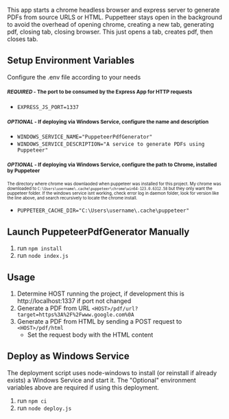 This app starts a chrome headless browser and express server to generate PDFs from source URLS or HTML. Puppetteer stays
open in the background to avoid the overhead of opening chrome, creating a new tab, generating pdf, closing tab, closing
browser. This just opens a tab, creates pdf, then closes tab.

## Setup Environment Variables
Configure the .env file according to your needs
#### <sub>*REQUIRED* - The port to be consumed by the Express App for HTTP requests</sub>

* `EXPRESS_JS_PORT=1337`

#### <sub>*OPTIONAL* - If deploying via Windows Service, configure the name and description</sub>

* `WINDOWS_SERVICE_NAME="PuppeteerPdfGenerator"`
* `WINDOWS_SERVICE_DESCRIPTION="A service to generate PDFs using Puppeteer"`

#### <sub>*OPTIONAL* - If deploying via Windows Service, configure the path to Chrome, installed by Puppeteer</sub>

<sup><sub>The directory where chrome was downlaoded when puppeteer was installed for this project.
My chrome was downloaded to `C:\Users\username\.cache\puppeteer\chrome\win64-123.0.6312.58` but they only want the
puppeteer folder.
If the windows service isnt working, check error log in daemon folder, look for version like the line above, and search
recursively to locate the chrome install.</sub></sup>

* `PUPPETEER_CACHE_DIR="C:\Users\username\.cache\puppeteer"`

## Launch PuppeteerPdfGenerator Manually

1. run `npm install`
2. run `node index.js`

## Usage

1. Determine HOST running the project, if development this is http://localhost:1337 if port not changed
2. Generate a PDF from URL `<HOST>/pdf/url?target=https%3A%2F%2Fwww.google.com%0A`
3. Generate a PDF from HTML by sending a POST request to `<HOST>/pdf/html`
    * Set the request body with the HTML content

## Deploy as Windows Service

The deployment script uses node-windows to install (or reinstall if already exists) a Windows Service and start it. The "Optional" environment variables above are required if using this deployment.

1. run `npm ci`
2. run `node deploy.js`
